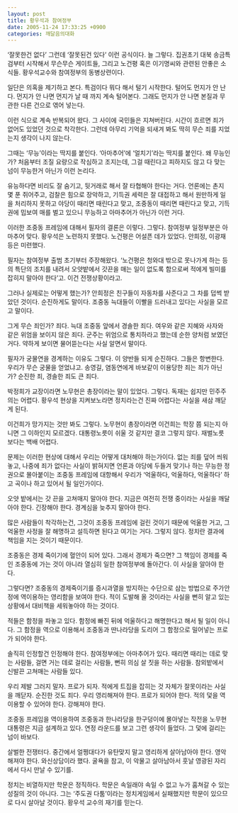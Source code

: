 ```yaml
---
layout: post
title: 황우석과 참여정부
date: 2005-11-24 17:33:25 +0900
categories: 깨달음의대화
---
```

‘잘못한건 없다’ 그런데 ‘잘못된건 있다’ 이런 공식이다. 늘 그렇다. 집권초기 대북 송금특검부터 시작해서 무슨무슨 게이트들, 그리고 노건평 혹은 이기명씨와 관련된 안좋은 소식들. 황우석교수와 참여정부의 동병상련이다. 
  

  
일단은 의혹을 제기하고 본다. 특검이다 뭐다 해서 털기 시작한다. 털어도 먼지가 안 난다. 먼지가 안 나면 먼지가 날 때 까지 계속 털어본다. 그래도 먼지가 안 나면 본질과 무관한 다른 건으로 엮어 넣는다. 
  

  
이런 식으로 계속 반복되어 왔다. 그 사이에 국민들은 지쳐버린다. 시간이 흐르면 죄가 없어도 있었던 것으로 착각한다. 그런데 아무리 기억을 되새겨 봐도 딱히 무슨 죄를 지었는지 생각이 나지 않는다.
  

  
그때는 ‘무능’이라는 딱지를 붙인다. ‘아마추어’에 ‘얼치기’라는 딱지를 붙인다. 왜 무능인가? 처음부터 조질 요량으로 작심하고 조지는데, 그걸 때린다고 피하지도 않고 다 맞는 넘이 무능한거 아닌가 이런 논리다. 
  

  
유능하다면 비리도 잘 숨기고, 뒷거래로 해서 잘 타협해야 한다는 거다. 언론에는 촌지 몇 푼 쥐어주고, 검찰은 힘으로 장악하고, 기득권 세력은 잘 대접하고 해서 원만하게 일을 처리하지 못하고 야당이 때리면 때린다고 맞고, 조중동이 때리면 때린다고 맞고, 기득권에 밉보여 매를 벌고 있으니 무능하고 아마추어가 아닌가 이런 거다.
  

  
이러한 조중동 프레임에 대해서 필자의 결론은 이렇다. 그렇다. 참여정부 일정부분은 아마추어 맞다. 황우석은 노련하지 못했다. 노건평은 어설픈 데가 있었다. 안희정, 이광재 등은 미련했다. 
  

  
필자는 참여정부 출범 초기부터 주장해왔다. ‘노건평은 청와대 밖으로 못나가게 하는 등의 특단의 조치를 내려서 오얏밭에서 갓끈을 매는 일이 없도록 함으로써 적에게 빌미를 잡히지 말아야 한다’고. 이건 전쟁상황이라고.
  

  
그러나 실제로는 어떻게 했는가? 안희정은 친구들이 자동차를 사준다고 그 차를 덥썩 받았던 것이다. 순진하게도 말이다. 조중동 늑대들이 이빨을 드러내고 있다는 사실을 모르고 말이다. 
  

  
그게 무슨 죄인가? 죄다. 늑대 조중동 앞에서 경솔한 죄다. 여우와 같은 지혜와 사자와 같은 위엄을 보이지 않은 죄다. 군주는 위엄으로 통치하라고 했는데 순한 양처럼 보였던 거다. 약하게 보이면 물어뜯는다는 사실 알면서 말이다. 
  

  
필자가 궁물연을 경계하는 이유도 그렇다. 이 양반들 되게 순진하다. 그들은 항변한다. 우리가 무슨 궁물을 얻었냐고. 송영길, 염동연에게 바보같이 이용당한 죄는 죄가 아닌가? 순진한 죄, 경솔한 죄도 큰 죄다.
  

  
박정희가 교장이라면 노무현은 총장이라는 말이 있었다. 그렇다. 독재는 쉽지만 민주주의는 어렵다. 황우석 현상을 지켜보노라면 정치라는건 진짜 어렵다는 사실을 새삼 깨닫게 된다. 
  

  
이건희가 망가지는 것만 봐도 그렇다. 노무현이 총장이라면 이건희는 학장 쯤 되는지 아니면 그 이하인지 모르겠다. 대통령노릇이 쉬울 것 같지만 결코 그렇지 않다. 재벌노릇 보다는 백배 어렵다. 
  

  
문제는 이러한 현상에 대해서 우리는 어떻게 대처해야 하는가이다. 없는 죄를 덮어 씌워놓고, 나중에 죄가 없다는 사실이 밝혀지면 언론과 야당에 두들겨 맞기나 하는 무능한 정권으로 몰아붙이는 조중동 프레임에 대항해서 우리가 ‘억울하다, 억울하다, 억울하다’ 하고 곡이나 하고 있어서 될 일인가이다. 
  

  
오얏 밭에서는 갓 끈을 고쳐매지 말아야 한다. 지금은 여전히 전쟁 중이라는 사실을 깨달아야 한다. 긴장해야 한다. 경계심을 늦추지 말아야 한다. 
  

  
많은 사람들이 착각하는건, 그것이 조중동 프레임에 걸린 것이기 때문에 억울한 거고, 그 억울한 사정을 잘 해명하고 설득하면 된다고 여기는 거다. 그렇지 않다. 정치란 결과에 책임을 지는 것이기 때문이다. 
  

  
조중동은 경제 죽이기에 혈안이 되어 있다. 그래서 경제가 죽으면? 그 책임이 경제를 죽인 조중동에 가는 것이 아니라 열심히 일한 참여정부에 돌아간다. 이 사실을 알아야 한다. 
  

  
그렇다면? 조중동의 경제죽이기를 증시과열을 방지하는 수단으로 삼는 방법으로 주가안정에 역이용하는 영리함을 보여야 한다. 적이 도발해 올 것이라는 사실을 뻔히 알고 있는 상황에서 대비책을 세워놓아야 하는 것이다. 
  

  
적들은 함정을 파놓고 있다. 함정에 빠진 뒤에 억울하다고 해명한다고 해서 될 일이 아니다. 그 함정을 역으로 이용해서 조중동과 딴나라당을 도리어 그 함정으로 밀어넣는 프로가 되어야 한다. 
  

  
솔직히 인정할건 인정해야 한다. 참여정부에는 아마추어가 있다. 때리면 때리는 데로 맞는 사람들, 걸면 거는 데로 걸리는 사람들, 뻔히 의심 살 짓을 하는 사람들. 참외밭에서 신발끈 고쳐매는 사람들 있다. 
  

  
우리 제발 그러지 말자. 프로가 되자. 적에게 트집을 잡히는 것 자체가 잘못이라는 사실을 깨닫자. 순진한 것도 죄다. 우리 영리해져야 한다. 프로가 되어야 한다. 적의 덫을 역이용할 수 있어야 한다. 강해져야 한다. 
  

  
조중동 프레임을 역이용하여 조중동과 한나라당을 한구덩이에 몰아넣는 작전을 노무현 대통령은 지금 설계하고 있다. 연정 라운드를 보고 그런 생각이 들었다. 그 덫에 걸리는 넘이 바보다. 
  

  
살벌한 전쟁터다. 중간에서 얼쩡대다가 유탄맞지 말고 영리하게 살아남아야 한다. 영악해져야 한다. 와신상담이라 했다. 굴욕을 참고, 이 악물고 살아남아서 훗날 영광된 자리에서 다시 만날 수 있기를. 
  

  
정치는 비열하지만 학문은 정직하다. 학문은 속일래야 속일 수 없고 누가 훔쳐갈 수 있는 성질의 것이 아니다. 그는 ‘주도권 다툼’이라는 정치게임에서 실패했지만 학문이 있으므로 다시 살아날 것이다. 황우석 교수의 재기를 믿는다.